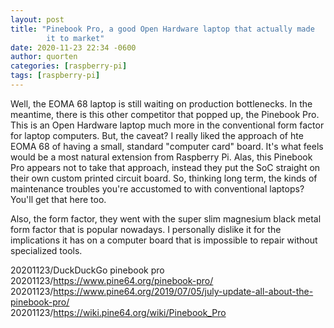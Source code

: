 ```yaml
---
layout: post
title: "Pinebook Pro, a good Open Hardware laptop that actually made
        it to market"
date: 2020-11-23 22:34 -0600
author: quorten
categories: [raspberry-pi]
tags: [raspberry-pi]
---
```


Well, the EOMA 68 laptop is still waiting on production bottlenecks.
In the meantime, there is this other competitor that popped up, the
Pinebook Pro.  This is an Open Hardware laptop much more in the
conventional form factor for laptop computers.  But, the caveat?  I
really liked the approach of hte EOMA 68 of having a small, standard
"computer card" board.  It's what feels would be a most natural
extension from Raspberry Pi.  Alas, this Pinebook Pro appears not to
take that approach, instead they put the SoC straight on their own
custom printed circuit board.  So, thinking long term, the kinds of
maintenance troubles you're accustomed to with conventional laptops?
You'll get that here too.

Also, the form factor, they went with the super slim magnesium black
metal form factor that is popular nowadays.  I personally dislike it
for the implications it has on a computer board that is impossible to
repair without specialized tools.

20201123/DuckDuckGo pinebook pro  
20201123/https://www.pine64.org/pinebook-pro/  
20201123/https://www.pine64.org/2019/07/05/july-update-all-about-the-pinebook-pro/  
20201123/https://wiki.pine64.org/wiki/Pinebook_Pro
